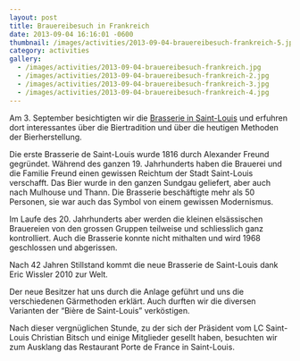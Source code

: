 ```yaml
---
layout: post
title: Brauereibesuch in Frankreich
date: 2013-09-04 16:16:01 -0600
thumbnail: /images/activities/2013-09-04-brauereibesuch-frankreich-5.jpg
category: activities
gallery:
  - /images/activities/2013-09-04-brauereibesuch-frankreich.jpg
  - /images/activities/2013-09-04-brauereibesuch-frankreich-2.jpg
  - /images/activities/2013-09-04-brauereibesuch-frankreich-3.jpg
  - /images/activities/2013-09-04-brauereibesuch-frankreich-4.jpg
---
```


Am 3. September besichtigten wir die [Brasserie in Saint-Louis](http://www.saint-louis.biz/) und erfuhren dort interessantes über die Biertradition und über die heutigen Methoden der Bierherstellung.

Die erste Brasserie de Saint-Louis wurde 1816 durch Alexander Freund gegründet. Während des ganzen 19. Jahrhunderts haben die Brauerei und die Familie Freund einen gewissen Reichtum der Stadt Saint-Louis verschafft. Das Bier wurde in den ganzen Sundgau geliefert, aber auch nach Mulhouse und Thann. Die Brasserie beschäftigte mehr als 50 Personen, sie war auch das Symbol von einem gewissen Modernismus.

Im Laufe des 20. Jahrhunderts aber werden die kleinen elsässischen Brauereien von den grossen Gruppen teilweise und schliesslich ganz kontrolliert. Auch die Brasserie konnte nicht mithalten und wird 1968 geschlossen und abgerissen.

Nach 42 Jahren Stillstand kommt die neue Brasserie de Saint-Louis dank Eric Wissler 2010 zur Welt.

Der neue Besitzer hat uns durch die Anlage geführt und uns die verschiedenen Gärmethoden erklärt. Auch durften wir die diversen Varianten der “Bière de Saint-Louis” verköstigen.

Nach dieser vergnüglichen Stunde, zu der sich der Präsident vom LC Saint-Louis Christian Bitsch und einige Mitglieder gesellt haben, besuchten wir zum Ausklang das Restaurant Porte de France in Saint-Louis.
